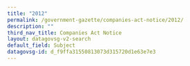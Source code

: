 ```yaml
---
title: "2012"
permalink: /government-gazette/companies-act-notice/2012/
description: ""
third_nav_title: Companies Act Notice
layout: datagovsg-v2-search
default_field: Subject
datagovsg-id: d_f9ffa31550813073d315720d1e63e7e3
---
```

